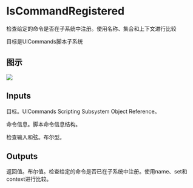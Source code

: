 # IsCommandRegistered

检查给定的命令是否在子系统中注册。使用名称、集合和上下文进行比较

目标是UICommands脚本子系统

## 图示

![]($-20221218-18483209.png)

## Inputs

目标。UICommands Scripting Subsystem Object Reference。

命令信息。脚本命令信息结构。

检查输入和弦。布尔型。

## Outputs

返回值。布尔值。检查给定的命令是否已在子系统中注册。使用name、set和context进行比较。